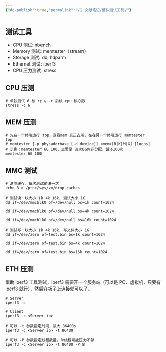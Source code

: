 ```yaml
---
{"dg-publish":true,"permalink":"/🌿 文献笔记/硬件测试工具/"}
---
```



## 测试工具

- CPU 测试: nbench
- Memory 测试: memtester（stream）
- Storage 测试: dd, hdparm
- Ethernet 测试: iperf3
- CPU 压力测试: stress

## CPU 压测

```shell
# 单独测试 6 核 cpu，-c 后根 cpu 核心数 
stress -c 6
```

## MEM 压测

```shell
# 先在一个终端运行 top，查看mem 真正占用，在在另一个终端运行 memtester
top
# memtester [-p physaddrbase [-d device]] <mem>[B|K|M|G] [loops]
# 示例：memtester 6G 100，意思是 请求6G内存分配，循环100次
memtester 6G 100
```

## MMC 测试

```shell
# 清除缓存，每次测试前清一次
echo 3 > /proc/sys/vm/drop_caches

# 测试读：块大小 1k 4k 16k, 测试大小 1G
dd if=/dev/mmcblk0 of=/dev/null bs=1k count=1024

dd if=/dev/mmcblk0 of=/dev/null bs=4k count=1024

dd if=/dev/mmcblk0 of=/dev/null bs=16k count=1024

# 测试写：块大小 1k 4k 16k, 写文件大小 1G
dd if=/dev/zero of=test.bin bs=1k count=1024

dd if=/dev/zero of=test.bin bs=4k count=1024

dd if=/dev/zero of=test.bin bs=16k count=1024
```

## ETH 压测

借助 iperf3 工具测试，iperf3 需要开一个服务端（可以是 PC、虚拟机，只要有 iperf3 就行），然后在板子上连接就可以了。

```shell
# Server
iperf3 -s 

# Client
iperf3 -c <Server ip>

# 可以 -t 参数指定时间，最大 86400s
iperf3 -c <Server ip> -t 86400

# 可以 -P 参数指定线程数量，单线程可能压力不够 
iperf3 -c <Server ip> -t 86400 -P 8
```